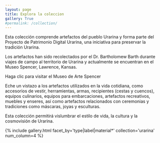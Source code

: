 ```yaml
---
layout: page
title: Explora la coleccion
gallery: True
#permalink: /collection/
---
```

Esta colección comprende artefactos del pueblo Urarina y forma parte del Proyecto de Patrimonio Digital Urarina, una iniciativa para preservar la tradición Urarina.

Los artefactos han sido recolectados por el Dr. Bartholomew Barth durante viajes de campo al territorio de Urarina y actualmente se encuentran en el Museo Spencer, Lawrence, Kansas.

Haga clic para visitar el Museo de Arte Spencer

Eche un vistazo a los artefactos utilizados en la vida cotidiana, como accesorios de vestir, herramientas, armas, recipientes (cestas y cuencos), equipos culinarios, equipos para embarcaciones, artefactos recreativos, muebles y enseres, así como artefactos relacionados con ceremonias y tradiciones como máscaras, joyas y esculturas.

Esta colección permitirá vislumbrar el estilo de vida, la cultura y la cosmovisión de Urarina.

{% include gallery.html facet_by='type|label|material*' collection='urarina' num_column=4 %}


